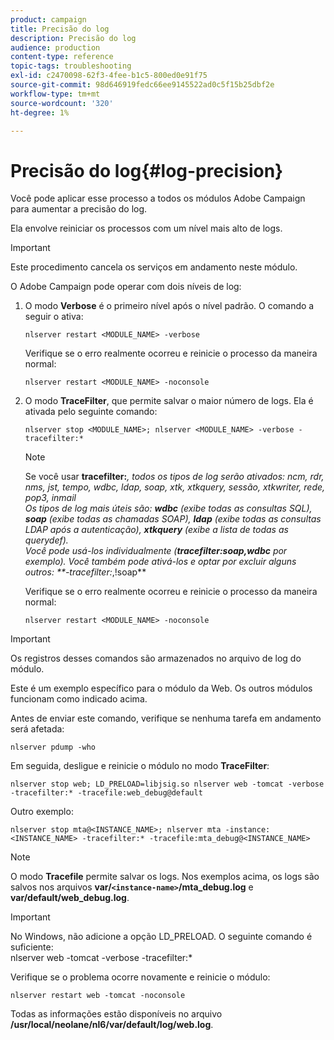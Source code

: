 ```yaml
---
product: campaign
title: Precisão do log
description: Precisão do log
audience: production
content-type: reference
topic-tags: troubleshooting
exl-id: c2470098-62f3-4fee-b1c5-800ed0e91f75
source-git-commit: 98d646919fedc66ee9145522ad0c5f15b25dbf2e
workflow-type: tm+mt
source-wordcount: '320'
ht-degree: 1%

---
```


# Precisão do log{#log-precision}

Você pode aplicar esse processo a todos os módulos Adobe Campaign para aumentar a precisão do log.

Ela envolve reiniciar os processos com um nível mais alto de logs.

>[!IMPORTANT]
>
>Este procedimento cancela os serviços em andamento neste módulo.

O Adobe Campaign pode operar com dois níveis de log:

1. O modo **Verbose** é o primeiro nível após o nível padrão. O comando a seguir o ativa:

   ```
   nlserver restart <MODULE_NAME> -verbose 
   ```

   Verifique se o erro realmente ocorreu e reinicie o processo da maneira normal:

   ```
   nlserver restart <MODULE_NAME> -noconsole
   ```

1. O modo **TraceFilter**, que permite salvar o maior número de logs. Ela é ativada pelo seguinte comando:

   ```
   nlserver stop <MODULE_NAME>; nlserver <MODULE_NAME> -verbose -tracefilter:*
   ```

   >[!NOTE]
   >
   >Se você usar **tracefilter:***, todos os tipos de log serão ativados: ncm, rdr, nms, jst, tempo, wdbc, ldap, soap, xtk, xtkquery, sessão, xtkwriter, rede, pop3, inmail\
   >Os tipos de log mais úteis são: **wdbc** (exibe todas as consultas SQL), **soap** (exibe todas as chamadas SOAP), **ldap** (exibe todas as consultas LDAP após a autenticação), **xtkquery** (exibe a lista de todas as querydef).\
   >Você pode usá-los individualmente (**tracefilter:soap,wdbc** por exemplo). Você também pode ativá-los e optar por excluir alguns outros: **-tracefilter:*,!soap**

   Verifique se o erro realmente ocorreu e reinicie o processo da maneira normal:

   ```
   nlserver restart <MODULE_NAME> -noconsole
   ```

>[!IMPORTANT]
>
>Os registros desses comandos são armazenados no arquivo de log do módulo.

Este é um exemplo específico para o módulo da Web. Os outros módulos funcionam como indicado acima.

Antes de enviar este comando, verifique se nenhuma tarefa em andamento será afetada:

```
nlserver pdump -who
```

Em seguida, desligue e reinicie o módulo no modo **TraceFilter**:

```
nlserver stop web; LD_PRELOAD=libjsig.so nlserver web -tomcat -verbose -tracefilter:* -tracefile:web_debug@default
```

Outro exemplo:

```
nlserver stop mta@<INSTANCE_NAME>; nlserver mta -instance:<INSTANCE_NAME> -tracefilter:* -tracefile:mta_debug@<INSTANCE_NAME>
```

>[!NOTE]
>
>O modo **Tracefile** permite salvar os logs. Nos exemplos acima, os logs são salvos nos arquivos **var/`<instance-name>`/mta_debug.log** e **var/default/web_debug.log**.

>[!IMPORTANT]
>
>No Windows, não adicione a opção LD_PRELOAD. O seguinte comando é suficiente:\
>nlserver web -tomcat -verbose -tracefilter:*

Verifique se o problema ocorre novamente e reinicie o módulo:

```
nlserver restart web -tomcat -noconsole
```

Todas as informações estão disponíveis no arquivo **/usr/local/neolane/nl6/var/default/log/web.log**.
